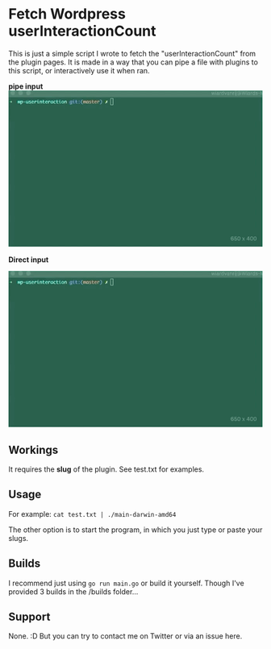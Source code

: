 # Fetch Wordpress userInteractionCount

This is just a simple script I wrote to fetch the "userInteractionCount" from the plugin pages. 
It is made in a way that you can pipe a file with plugins to this script, or interactively use it when ran.

**pipe input**
![Pipe example](https://raw.githubusercontent.com/wiardvanrij/Fetch-Wordpress-userInteractionCount/master/img/live-example.gif)

**Direct input**

![Live example](https://raw.githubusercontent.com/wiardvanrij/Fetch-Wordpress-userInteractionCount/master/img/live-example.gif)


## Workings

It requires the **slug** of the plugin. See test.txt for examples.

## Usage

For example:  `cat test.txt | ./main-darwin-amd64`

The other option is to start the program, in which you just type or paste your slugs.

## Builds

I recommend just using `go run main.go` or build it yourself. Though I've provided 3 builds in the /builds folder... 

## Support

None. :D But you can try to contact me on Twitter or via an issue here.
